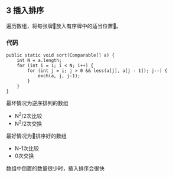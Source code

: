 ## 3 插入排序

遍历数组，将每张牌放入有序牌中的适当位置。

### 代码

```
public static void sort(Comparable[] a) {
    int N = a.length;
    for (int i = 1; i < N; i++) {
        for (int j = i; j > 0 && less(a[j], a[j - 1]); j--) {
            exch(a, j, j-1);
        }
    }
}
```

最坏情况为逆序排列的数组
- N<sup>2</sup>/2次比较
- N<sup>2</sup>/2次交换

最好情况为排序好的数组
- N-1次比较
- 0次交换

数组中倒置的数量很少时，插入排序会很快